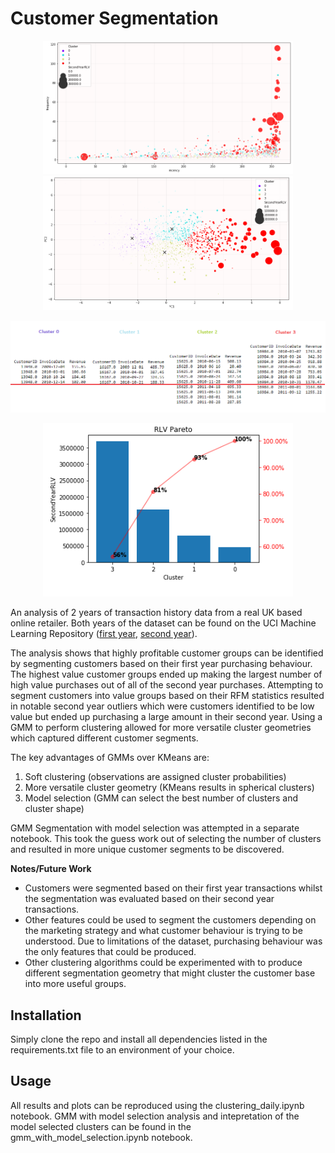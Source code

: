 # Customer Segmentation

<p align="center">
  <img src="data/figures/monetary_cluster_rf.png" width="400">
  <img src="data/figures/monetary_cluster_pca.png" width="400">
</p>
<p align="center"><img src="data/figures/typical_customer.png" width=800></p>
<p align="center"><img src="data/figures/pareto.png" width=400></p>

An analysis of 2 years of transaction history data from a real UK based online retailer. Both years of the dataset can be found on the UCI Machine Learning Repository ([first year](http://archive.ics.uci.edu/ml/datasets/Online+Retail+II), [second year](http://archive.ics.uci.edu/ml/datasets/Online+Retail)).

The analysis shows that highly profitable customer groups can be identified by segmenting customers based on their first year purchasing behaviour. The highest value customer groups ended up making the largest number of high value purchases out of all of the second year purchases. Attempting to segment customers into value groups based on their RFM statistics resulted in notable second year outliers which were customers identified to be low value but ended up purchasing a large amount in their second year. Using a GMM to perform clustering allowed for more versatile cluster geometries which captured different customer segments. 

The key advantages of GMMs over KMeans are:

1) Soft clustering (observations are assigned cluster probabilities) 
2) More versatile cluster geometry (KMeans results in spherical clusters)
3) Model selection (GMM can select the best number of clusters and cluster shape)

GMM Segmentation with model selection was attempted in a separate notebook. This took the guess work out of selecting the number of clusters and resulted in more unique customer segments to be discovered. 

**Notes/Future Work**

- Customers were segmented based on their first year transactions whilst the segmentation was evaluated based on their second year transactions.
- Other features could be used to segment the customers depending on the marketing strategy and what customer behaviour is trying to be understood. Due to limitations of the dataset, purchasing behaviour was the only features that could be produced.
- Other clustering algorithms could be experimented with to produce different segmentation geometry that might cluster the customer base into more useful groups. 

## Installation

Simply clone the repo and install all dependencies listed in the requirements.txt file to an environment of your choice.

## Usage

All results and plots can be reproduced using the clustering_daily.ipynb notebook. GMM with model selection analysis and intepretation of the model selected clusters can be found in the gmm_with_model_selection.ipynb notebook.
